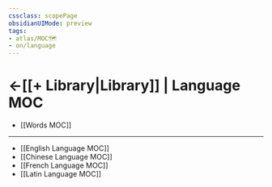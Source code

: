 ```yaml
---
cssclass: scopePage
obsidianUIMode: preview
tags:
- atlas/MOC🗺
- on/language 
---
```


# <-[[+ Library|Library]] | Language MOC
- [[Words MOC]]

---
- [[English Language MOC]]
- [[Chinese Language MOC]]
- [[French Language MOC]]
- [[Latin Language MOC]]